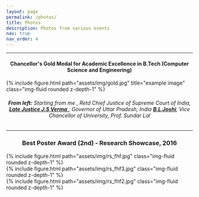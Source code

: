 ```yaml
---
layout: page
permalink: /photos/
title: Photos
description: Photos from various events
nav: true
nav_order: 4
---
```


<hr>

<h4 style="text-align:center"> <b> Chancellor's Gold Medal for Academic Excellence in B.Tech (Computer Science and Engineering)</b> </h4>
<div class="row justify-content-md-center" id="gold">
    <div class="col-md-auto">
        {% include figure.html path="assets/img/gold.jpg" title="example image" class="img-fluid rounded z-depth-1" %}
    </div>
</div>
<div class="caption">
    <h6 style="text-align:center"> <b>From left:</b> Starting from me , Retd Chief Justice of Supreme Court of India, <a href="https://en.wikipedia.org/wiki/J._S._Verma"><b> Late Justice J.S Verma</b> </a>, Governor of Uttar Pradesh, India <a href="https://en.wikipedia.org/wiki/Banwari_Lal_Joshi"><b>B.L Joshi</b></a>, Vice Chancellor of University, Prof. Sundar Lal </h6>
</div>





<hr>
<h3 style="text-align:center"> <b> Best Poster Award (2nd) - Research Showcase, 2016 </b> </h3>

<div class="row">
    <div class="col-sm">
        {% include figure.html path="assets/img/rs_fhf.jpg" class="img-fluid rounded z-depth-1" %}
    </div>
    <div class="col-sm">
        {% include figure.html path="assets/img/rs_fhf3.jpg" class="img-fluid rounded z-depth-1" %}
    </div>
    <div class="col-sm">
        {% include figure.html path="assets/img/rs_fhf2.jpg" class="img-fluid rounded z-depth-1" %}
    </div>
</div>